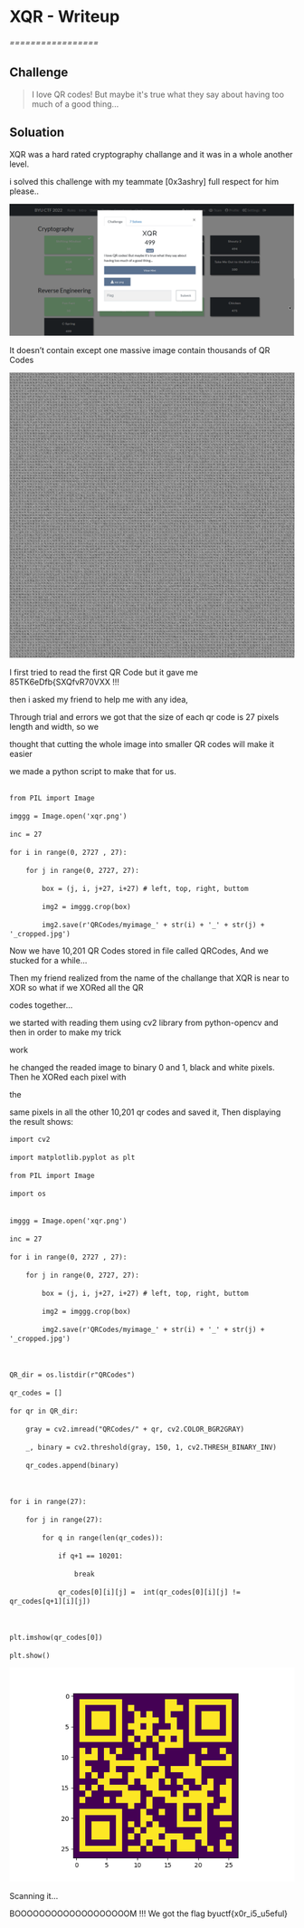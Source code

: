 # XQR - Writeup
###### =================


## Challenge

> 
> I love QR codes! But maybe it's true what they say about having too much of a good thing...
> 


## Soluation

XQR was a hard rated cryptography challange and it was in a whole another level.  
  
i solved this challenge with my teammate [0x3ashry] full respect for him please..

![XQR.png](https://github.com/0x6DEF/byuCTF/blob/main/byuCTF/Cryptography/XQR/XQR.png)

It doesn’t contain except one massive image contain thousands of QR Codes

![massive.png](https://github.com/0x6DEF/byuCTF/blob/main/byuCTF/Cryptography/XQR/massive.png)

I first tried to read the first QR Code but it gave me 85TK6eDfb{SXQfvR70VXX !!!

then i asked my friend to help me with any idea,

Through trial and errors we got that the size of each qr code is 27 pixels length and width, so we

thought that cutting the whole image into smaller QR codes will make it easier

we made a python script to make that for us.


```splitter-script

from PIL import Image

imggg = Image.open('xqr.png')

inc = 27

for i in range(0, 2727 , 27):

    for j in range(0, 2727, 27):

        box = (j, i, j+27, i+27) # left, top, right, buttom

        img2 = imggg.crop(box)

        img2.save(r'QRCodes/myimage_' + str(i) + '_' + str(j) + '_cropped.jpg')
```


Now we have 10,201 QR Codes stored in file called QRCodes, And we stucked for a while…

Then my friend realized from the name of the challange that XQR is near to XOR so what if we XORed all the QR

codes together…

we started with reading them using cv2 library from python-opencv and then in order to make my trick

work

he changed the readed image to binary 0 and 1, black and white pixels. Then he XORed each pixel with

the

same pixels in all the other 10,201 qr codes and saved it, Then displaying the result shows:


```
import cv2

import matplotlib.pyplot as plt

from PIL import Image

import os

  
imggg = Image.open('xqr.png')

inc = 27

for i in range(0, 2727 , 27):

    for j in range(0, 2727, 27):

        box = (j, i, j+27, i+27) # left, top, right, buttom

        img2 = imggg.crop(box)

        img2.save(r'QRCodes/myimage_' + str(i) + '_' + str(j) + '_cropped.jpg')

  

QR_dir = os.listdir(r"QRCodes")

qr_codes = []

for qr in QR_dir:

    gray = cv2.imread("QRCodes/" + qr, cv2.COLOR_BGR2GRAY)

    _, binary = cv2.threshold(gray, 150, 1, cv2.THRESH_BINARY_INV)

    qr_codes.append(binary)

  

for i in range(27):

    for j in range(27):

        for q in range(len(qr_codes)):

            if q+1 == 10201:

                break

            qr_codes[0][i][j] =  int(qr_codes[0][i][j] != qr_codes[q+1][i][j])

  

plt.imshow(qr_codes[0])

plt.show()
```


![XQR_2.png](https://github.com/0x6DEF/byuCTF/blob/main/byuCTF/Cryptography/XQR/XQR_2.png)

Scanning it…

BOOOOOOOOOOOOOOOOOOOM !!! We got the flag byuctf{x0r_i5_u5eful}



